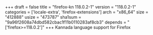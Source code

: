 +++
draft = false
title = "firefox-kn 118.0.2-1"
version = "118.0.2-1"
categories = ['locale-extra', 'firefox-extensions']
arch = "x86_64"
size = "412888"
usize = "473787"
sha1sum = "9a96f2608a74dbd582cbac1f11b0110283af8cb3"
depends = "['firefox>=118.0.2']"
+++
Kannada language support for Firefox